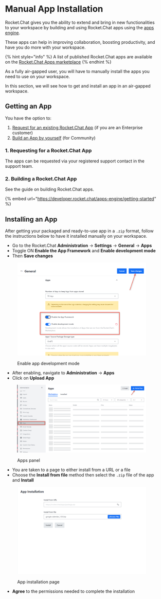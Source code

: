 # Manual App Installation

Rocket.Chat gives you the ability to extend and bring in new functionalities to your workspace by building and using Rocket.Chat apps using the [apps engine](https://developer.rocket.chat/apps-engine/rocket.chat-apps-engine).

These apps can help in improving collaboration, boosting productivity, and have you do more with your workspace.

{% hint style="info" %}
A list of published Rocket.Chat apps are available on the [Rocket.Chat Apps marketplace](https://marketplace.rocket.chat/)
{% endhint %}

As a fully air-gapped user, you will have to manually install the apps you need to use on your workspace.

In this section, we will see how to get and install an app in an air-gapped workspace.

## Getting an App



You have the option to:

1. [Request for an existing Rocket.Chat App](manual-app-installation.md#1.-requesting-for-a-rocket.chat-app) (if you are an Enterprise customer)
2. [Build an App by yourself](manual-app-installation.md#2.-building-a-rocket.chat-app) (for Community)

### 1. Requesting for a Rocket.Chat App

The apps can be requested via your registered support contact in the support team.

### 2. Building a Rocket.Chat App

See the guide on building Rocket.Chat apps.

{% embed url="https://developer.rocket.chat/apps-engine/getting-started" %}

## Installing an App

After getting your packaged and ready-to-use app in a `.zip` format, follow the instructions below to have it installed manually on your workspace.

* Go to the Rocket.Chat **Administration** -> **Settings** -> **General** -> **Apps**&#x20;
* Toggle ON **Enable the App Framework** and **Enable development mode**
* Then **Save changes**

<figure><img src="../.gitbook/assets/Enable app development mode.png" alt=""><figcaption><p>Enable app development mode</p></figcaption></figure>

* After enabling, navigate to **Administration** -> **Apps**
* Click on **Upload App**&#x20;

<figure><img src="../.gitbook/assets/Apps panel.png" alt=""><figcaption><p>Apps panel</p></figcaption></figure>

* You are taken to a page to either install from a URL or a file
* Choose the **Install from file** method then select the `.zip` file of the app and **Install**

<figure><img src="../.gitbook/assets/App installation page.png" alt=""><figcaption><p>App installation page</p></figcaption></figure>

* **Agree** to the permissions needed to complete the installation
